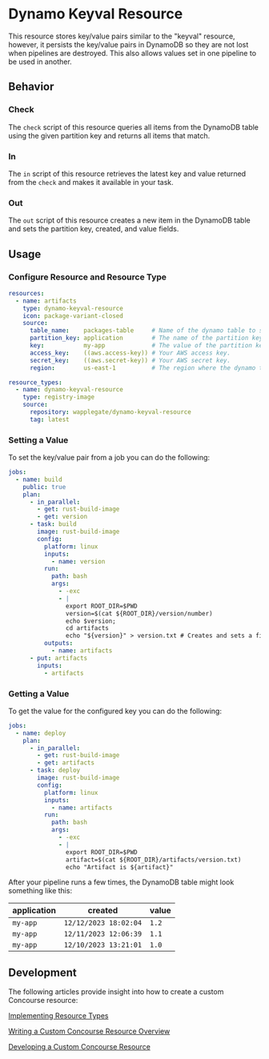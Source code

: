 # Dynamo Keyval Resource

This resource stores key/value pairs similar to the "keyval" resource, however, it persists the key/value pairs in DynamoDB so they are not lost when pipelines are destroyed. This also allows values set in one pipeline to be used in another.

## Behavior

### Check

The `check` script of this resource queries all items from the DynamoDB table using the given partition key and returns all items that match.

### In

The `in` script of this resource retrieves the latest key and value returned from the `check` and makes it available in your task.

### Out

The `out` script of this resource creates a new item in the DynamoDB table and sets the partition key, created, and value fields.

## Usage

### Configure Resource and Resource Type

```yml
resources:
  - name: artifacts
    type: dynamo-keyval-resource
    icon: package-variant-closed
    source:
      table_name:    packages-table     # Name of the dynamo table to store records in.
      partition_key: application        # The name of the partition key of the dynamo table.
      key:           my-app             # The value of the partition key.
      access_key:    ((aws.access-key)) # Your AWS access key.
      secret_key:    ((aws.secret-key)) # Your AWS secret key.
      region:        us-east-1          # The region where the dynamo table is deployed.

resource_types:
  - name: dynamo-keyval-resource
    type: registry-image
    source: 
      repository: wapplegate/dynamo-keyval-resource
      tag: latest
```

### Setting a Value

To set the key/value pair from a job you can do the following:

```yml
jobs:
  - name: build
    public: true
    plan:
      - in_parallel:
        - get: rust-build-image
        - get: version
      - task: build
        image: rust-build-image
        config:
          platform: linux
          inputs:
            - name: version
          run:
            path: bash
            args:
              - -exc
              - |
                export ROOT_DIR=$PWD
                version=$(cat ${ROOT_DIR}/version/number)
                echo $version;
                cd artifacts
                echo "${version}" > version.txt # Creates and sets a file with the version number.
          outputs:
            - name: artifacts
      - put: artifacts
        inputs:
          - artifacts
```

### Getting a Value

To get the value for the configured key you can do the following:

```yml
jobs:
  - name: deploy
    plan:
      - in_parallel:
        - get: rust-build-image
        - get: artifacts
      - task: deploy
        image: rust-build-image
        config:
          platform: linux
          inputs: 
            - name: artifacts
          run:
            path: bash
            args:
              - -exc
              - |
                export ROOT_DIR=$PWD
                artifact=$(cat ${ROOT_DIR}/artifacts/version.txt)
                echo "Artifact is ${artifact}"
```

After your pipeline runs a few times, the DynamoDB table might look something like this:

| application | created               | value |
|-------------|-----------------------|-------|
| `my-app`    | `12/12/2023 18:02:04` | `1.2` |
| `my-app`    | `12/11/2023 12:06:39` | `1.1` |
| `my-app`    | `12/10/2023 13:21:01` | `1.0` |

## Development

The following articles provide insight into how to create a custom Concourse resource:

[Implementing Resource Types](https://concourse-ci.org/implementing-resource-types.html)

[Writing a Custom Concourse Resource Overview](https://medium.com/@alexander.jansing/writing-a-custom-concourse-resource-overview-1ed6d2983e39)

[Developing a Custom Concourse Resource](https://tanzu.vmware.com/content/blog/developing-a-custom-concourse-resource)
